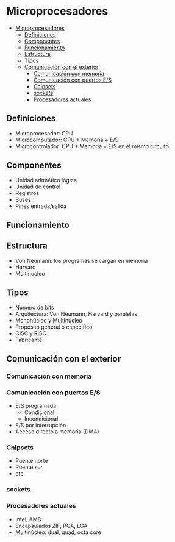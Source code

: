 # Microprocesadores

- [Microprocesadores](#microprocesadores)
  - [Definiciones](#definiciones)
  - [Componentes](#componentes)
  - [Funcionamiento](#funcionamiento)
  - [Estructura](#estructura)
  - [Tipos](#tipos)
  - [Comunicación con el exterior](#comunicaci%C3%B3n-con-el-exterior)
    - [Comunicación con memoria](#comunicaci%C3%B3n-con-memoria)
    - [Comunicación con puertos E/S](#comunicaci%C3%B3n-con-puertos-es)
    - [Chipsets](#chipsets)
    - [sockets](#sockets)
    - [Procesadores actuales](#procesadores-actuales)

## Definiciones

- Microprocesador: CPU
- Microcomputador: CPU + Memoria + E/S
- Microcontrolador: CPU + Memoria + E/S en el mismo circuito

## Componentes

- Unidad aritmético lógica
- Unidad de control
- Registros
- Buses
- Pines entrada/salida

## Funcionamiento

## Estructura

- Von Neumann: los programas se cargan en memoria
- Harvard
- Multinucleo

## Tipos

- Numero de bits
- Arquitectura: Von Neumann, Harvard y paralelas
- Mononúcleo y Multinucleo
- Propósito general o especifico
- CISC y RISC
- Fabricante

## Comunicación con el exterior

### Comunicación con memoria

### Comunicación con puertos E/S

- E/S programada
  - Condicional
  - Incondicional
- E/S por interrupción
- Acceso directo a memoria (DMA)

### Chipsets 

- Puente norte
- Puente sur
- etc.

### sockets

### Procesadores actuales

- Intel, AMD
- Encapsulados ZIF, PGA, LGA
- Multinúcleo: dual, quad, octa core
